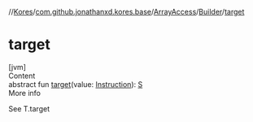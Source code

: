 //[Kores](../../../index.md)/[com.github.jonathanxd.kores.base](../../index.md)/[ArrayAccess](../index.md)/[Builder](index.md)/[target](target.md)



# target  
[jvm]  
Content  
abstract fun [target](target.md)(value: [Instruction](../../../com.github.jonathanxd.kores/-instruction/index.md)): [S](index.md)  
More info  


See T.target

  



